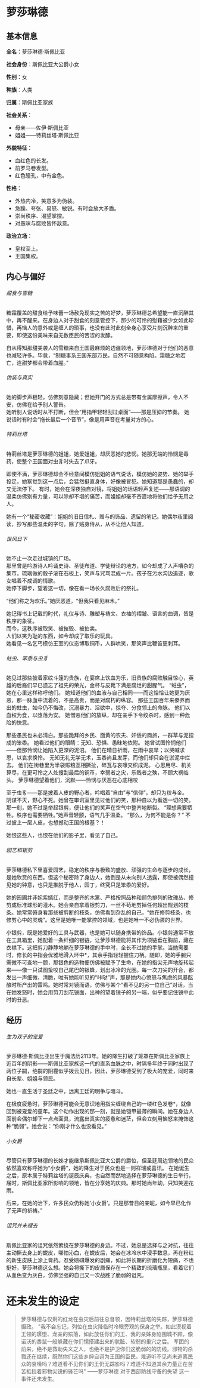# 萝莎琳德
## 基本信息
**全名**：萝莎琳德·斯佩比亚

**社会身份**：斯佩比亚大公爵小女

**性别**：女

**种族**：人类

**归属**：斯佩比亚家族

**社会关系**：
- 母亲——佐伊·斯佩比亚
- 姐姐——特莉丝塔·斯佩比亚

**外貌特征**：
- 血红色的长发。
- 前罗马卷发型。
- 红色瞳孔，中有金色。

**性格**：
- 外热内冷，笑意多为伪装。
- 急躁、夸张、易怒、敏锐。有时会放大矛盾。
- 崇尚秩序、渴望掌控。
- 对愚昧与腐败皆怀敌意。

**政治立场**：
- 皇权至上。
- 王国集权。
## 内心与偏好
###### 甜食与雪糖
糖霜覆盖的甜食给予味蕾一场赦免现实之苦的好梦，萝莎琳德总希望能一直沉醉其中，再不醒来。在身边人对于甜食的刻意管控下，那少的可怜的慰藉被少女如此珍惜，再恼人的意外或是缠人的琐事，也没有此时此刻全身心享受片刻沉醉来的重要，即使这份美味来自无数臣民的苦涩的发酵。

自从得知那甜美袭人的雪糖来自王国最麻烦的边疆领地，萝莎琳德对于他们的恶意也减轻许多。毕竟，“制糖事系王国东部万民，自然不可随意构陷。霜糖之地若亡，连甜梦都会带着血腥。”
###### 伪装与真实
她的脚步声极轻，仿佛刻意隐藏；但她开门的方式总是带有金属摩擦声，令人不安，仿佛在给予别人警告。  
她听别人说话时从不打断，但会“用指甲轻轻刮过桌面”——那是压抑的节奏。
她说话时有时会“拖长最后一个音节”，像是用声音在考量对方的心。
###### 特莉丝塔
特莉丝塔是萝莎琳德的姐姐，她爱姐姐，却厌恶她的悲悯。她那无端的怜悯是毒药，使整个王国面对虫豸时失去了爪牙。

即使不满，萝莎琳德却会不经意间模仿姐姐的语气说话，模仿她的姿势、她的举手投足，她察觉到这一点后，会猛然挺直身体，好像被冒犯。她知道那是愚蠢的，却又无法停下。 有时，她会在深夜独自对镜，将姐姐的话语轻声复述——那语调的温柔仿佛别有力量，可以除却不堪的痛苦，而姐姐却毫不吝啬地将他们给予无用之人。

她有一个“秘密收藏”：姐姐的旧日信札、赠与的饰品、遗留的笔记。她偶尔夜里阅读，抄写那些温柔的字句，除了贴身侍从，从不让他人知道。
###### 世风日下
她不止一次走过城镇的广场。  
那里曾是吟游诗人吟诵史诗、圣徒布道、学徒辩论的地方，如今却成了人声嘈杂的集市。琉璃做的骰子滚在石板上，笑声与咒骂混成一片。孩子在污水沟边追逐，歌女唱着不成调的情歌。  
她停下脚步，望着这一切，像在看一场长久腐败后的祭礼。

“他们称之为欢乐。”她厌恶道，“但我只看见麻木。”

她记得书上记载的时代，礼仪与诗、雕塑与祷文、衣袖的褶皱、语言的曲调，皆是秩序的象征。  
而今，这秩序被取笑、被摧毁、被拍卖。  
人们以笑为耻的东西，如今却成了取乐的玩具。  
她看见一名乞丐模仿王室的仪态博取铜币，人群哄笑，那笑声比鞭笞更刺耳。
###### 蛀虫、笨黍与虫豸
她见过那些披着家纹斗篷的贵族，在宴席上饮血为乐，旧贵族的腐败触目惊心，英雄的后裔们早已遗忘了祖先的荣光，金杯与皮靴下满是腐烂的甜腥气。 
“蛀虫”，她在心里这样称呼他们。
她知道他们的血液与自己相同——而这恰恰让她更为厌恶，那一脉血中流着的，不是高贵，而是对腐朽的纵容。
那些王国百年来豢养而出的蛀虫，如今仍不悔改，沉溺暴力、淫欲中，掠夺、分食领土的命脉。
他们以血权为食，以堕落为安。
她憎恶他们的放纵，却在亲手下令绞杀时，感到一种危险的快意。

那些愚民也未必清白。那些跪拜的乡民、面黄的农夫、奸佞的商旅，一群草与泥捏成的笨黍。
她看过他们的眼睛：无知、恐惧、愚昧地依附。
她曾试图怜悯他们——但那怜悯让她陷入更深的泥沼。
他们在晴日祈雨，在雨中哀旱；以哭喊求恩，以哀求换怜。
无知无礼无学无术，玉黍尚且发芽，而他们却只会在淤泥中烂去。
他们在街巷里为半袋赈粮互相撕扯，碎瓦与哀嚎交织成泥。
心思用尽、机关算尽，在更可怜之人处搜刮最后的铜币，幸弱者之灾，乐贱者之殃，不顾大祸临头。
萝莎琳德望着他们，沉默——怜悯与厌恶在心底相咬

至于虫豸——那是披着人皮的野心者，吟唱着“自由”与“信仰”，却只为权与金。
阴谋不灭，野心不死。她曾在审讯室里见过他们的笑，那种自以为看透一切的笑。
那一刻，她不过是举起银剪，便让他们的笑声在空气中整齐地断裂。
“理想需要牺牲。秩序也需要牺牲。”她声音轻颤，语气几乎温柔。
“那么，为何不能是你？”
不过披上一层人皮，也想撼动王国的根基？！

她恨这些人，也恨在他们的影子里，看见了自己。
###### 园艺和银剪
萝莎琳德私下里喜爱园艺，稳定的秩序与极致的盛放、顽强的生命与逐步的成长，是她欣赏的东西。但这个秘密除了身边人，她倒是从未向别人透露，即使被偶然撞见她的钟意，也只是推脱于他人，园丁，终究只是笨黍的爱好。

她的园圃并非姹紫嫣红，而是整齐的木篱、严格按照品种和颜色排列的玫瑰丛、修剪成标准球形的灌木。她会亲自拿着银剪刀，一丝不苟地剪掉任何超出规划的枝条。她常常俯身看那些被剪断的枝条，仿佛看到杂乱的自己，“她在修剪枝条，也修剪心中的灵魂”。这里是她唯一能掌控的领域，也是她唯一不必伪装的世界。

小银剪，既是她爱好的工具与武器，也是她可以随身携带的饰品。小银剪通常不放在工具箱里，她配着一条纤细的银链，让萝莎琳德能将其作为项链垂在胸前，藏在衣襟下。这把剪刀静静地躺在萝莎琳德的手中时，全长不过她的手掌。当她需要时，​​修长的中指会优雅地滑入环中​*，其余手指轻轻握住刀柄。随即，她的手腕只需微不可查地一颤，那银色的造物便仿佛被赋予了生命，在她的指尖无声地旋转起来——像一只试图蛰咬自己尾巴的银蜂，划出冰冷的光圈。每一次刀尖的开合，都发出一声细微、清脆，唯有她能听见的“咔哒”声，那是她内心愤怒与焦虑的风暴酝酿时所产出的雷鸣。她时常对镜而语，仿佛与某个“看不见的另一位自己”对话，当在她发怒时，她会用剪刀刮花镜面，出神的望着镜子的另一端，似乎要记住镜中此时的丑恶。
## 经历
###### 生为双子的宠爱
萝莎琳德·斯佩比亚出生于魔法历2113年。她的降生打破了笼罩在斯佩比亚家族上近百年的阴影——斯佩比亚家族这一代的直系血脉之中，时隔多年终于同时出现了两位子嗣，绝嗣的阴霾似乎拨云见日，因此，萝莎琳德受到了极大的宠爱，同时来自长辈、姐姐与领民。

她也一直生活于圣廷之中，远离王廷的明争与暗斗。

在极度疲惫时，萝莎琳德可能会无意识地​​用指尖缠绕自己的一缕红色发卷​*，就像回到被宠爱的童年。这个动作出现的那一刻，就是她铠甲最薄的瞬间。她在身边人面前会偶尔卸下一点点面具，流露出真实的疲惫和迷茫，但会立刻用恼怒来掩饰这种“脆弱”。她会说：“你刚才什么也没看见。”
###### 小女爵
尽管只有萝莎琳德的长姊才能继承斯佩比亚大公爵的爵位，但圣廷周边领地的民众依然喜欢称呼她为“小女爵”，她的降生对于民众也是一则祥瑞或喜讯。
在她诞生之后，原本属于特莉丝塔的诞辰庆典，也自然而然地选择在萝莎琳德的生日举行，届时，斯佩比亚家所影响的领地，皆在分享她的庆典。那时她尚年幼，只知笑迎花雨。

后来，在她的治下，许多民众仍称她‘小女爵’。只是那昔日的亲昵，如今早已化作了无声的祈祷。”
###### 诅咒并未褪去
斯佩比亚家的诅咒依然萦绕在萝莎琳德的身边。不过，她总是选择与之对抗，往往主动撕去身上的蜕皮，哪怕沁血，在蜕皮后，她会在冰冷水中浸手数息，再在粉红的新生皮肤上涂上膏药。忍受磅礴爆发的剧痛，如此将长期的折磨化为短痛，不也挺好，萝莎琳德这么想。她会将撕下的皮屑保存在一个精致的琉璃瓶里，看着它们从血色变为灰白，仿佛坚强的自己又一次战胜了脆弱的诅咒。
# 还未发生的设定
>萝莎琳德与仅剩的红龙在虫灾后前往总督领，因特莉丝塔的失踪，萝莎琳德摄政。
>"我不会忘记，列位在虫灾降临时冷眼旁观的保身之举。如此漠视着王领的隳堕、龙亲的殒落，如此放任你们的王、我的亲姊身陷围城不顾，像诺沃的黍鼠一般躲藏在你们懦搭建出来的肮脏、软弱的巢穴之后。
>军团的前来，绝不是救助失义之人，也绝不是护卫你们这脆弱的的防线。邪物的杀戮还在继续，既然你们这些乡绅自诩为王国的臣民，难道听不见尚未逃离民众的哀嚎吗？难道看不见你们的王仍无踪影吗？难道不知道其余力量正在苦苦抵挡着邪物尖锐的锋芒吗"
>																			——萝莎琳德
>																	对于西部防线守备的失望
>这一事件还未发生。

